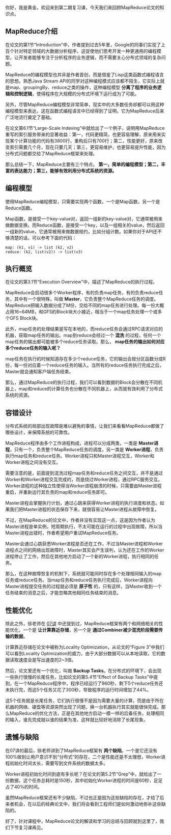 你好，我是黄金。欢迎来到第二期复习课，今天我们来回顾MapReduce论文的知识点。

## MapReduce介绍

在论文的第1节“Introduction”中，作者提到过去5年里，Google的同事们实现了上百个针对特定领域的大数据分析程序，这促使他们思考开发一种更通用的编程模型，让开发者能够专注于分析程序的业务逻辑，而不需要关心分布式领域的复杂问题。

MapReduce的编程模型也并非是作者首创，而是借鉴了Lisp这类函数式编程语言的思想。熟悉Java Stream API的同学对这种编程模式应该都不陌生，它实际上就是map、groupingBy、reduce之类的操作，这种编程模型 **分离了程序的业务逻辑和控制逻辑**，使得程序在大规模的分布式环境下运行成为了可能。

另外，尽管MapReduce编程模型非常简单，现实中的大多数任务却都可以用这种编程模型来表达，这在函数式编程语言中已经得到了证明，它为MapReduce后来广泛地流行奠定了基础。

在论文第6.1节“Large-Scale Indexing”中就给出了一个例子，说明用MapReduce重写的索引服务带来的显著收益：第一，代码更精简，也更容易理解，原来用来实现某个计算功能的代码有3800行，重构后只有700行；第二，性能更好，原来改变索引需要几个月，现在只要几天；第三，更容易维护，也更容易提升性能，因为分布式问题都交给了MapReduce框架来处理。

那么总结一下，MapReduce主要有三个特点。 **第一，简单的编程模型；第二，丰富的表达能力；第三，能够有效利用分布式系统的资源。**

## 编程模型

使用MapReduce编程模型，只需要实现两个函数，一个是Map函数，另一个是Reduce函数。

Map函数，是接受一个key-value对，返回一组新的key-value对，它通常被用来做数据变换。而Reduce函数，是接受一个key，以及一组相关的value，然后返回一组新的value，它通常被用来做数据规约，比如分组计数。如果你对于API还不够清楚的话，可以参考下面的代码：

```plain
map: (k1, v1) -> list (k2, v2)
reduce: (k2, list(v2)) -> list(v3)

```

## 执行概览

在论文的第3.1节“Execution Overview”中，描述了MapReduce的执行过程。

MapReduce会启动很多个Worker程序，有的负责map任务，有的负责reduce任务，其中有一个很特殊，叫做 **Master**，它负责整个MapReduce任务的调度。MapReduce把输入数据分成了M份，交给不同的map任务进行处理。每一份大概占用16~64MB，和GFS的Block块大小接近，相当于一个map任务处理一个或多个GFS Block块。

此外，map任务的处理结果是写在本地的，而reduce任务会通过RPC请求对应的机器，获取map任务的输出。map到reduce会经过一个 **混洗** 的过程，任何一个map任务的输出都可能被多个reduce任务读取。那么， **map任务的输出如何对应多个reduce任务的输入呢？**

map任务在执行的时候知道存在多少个reduce任务，它的输出会按分区函数分成R份，每一份对应着一个reduce任务的输入。当所有的reduce任务执行完成之后，Master就会通知客户端任务结束。

那么，通过MapReduce的执行过程，我们可以看到数据的Block会分散在不同机器上，map和reduce的计算任务也分散在不同机器上，从而就有效利用了分布式系统的资源。

## 容错设计

分布式系统的局部出现故障是难以避免的事情，让我们来看看MapReduce都做了哪些设计，来保障系统的可靠性。

MapReduce程序由多个工作进程构成，进程可以分成两类，一类是 **Master进程**，只有一个，负责整个MapReduce任务的调度。另一类是 **Worker进程**，负责执行map任务和reduce任务。Worker进程只和Master进程交互，Worker和Worker进程之间没有交互。

需要注意的是，前面提到混洗过程map任务和reduce任务之间交互，并不是通过Worker和Worker进程交互完成的，而是绕过Worker进程，通过RPC服务交互。Worker进程的这种独立性使得当Worker进程崩溃的时候，只需要由Master进程重启，并重新运行其负责的map和reduce任务即可。

Master进程会掌握执行计划，通过心跳来获得Worker进程的执行进度和状态。如果我们把Master进程的状态保存下来，就很容易让Master进程从故障中恢复。

不过，在MapReduce的论文中，作者并没有实现这一点，这是因为作者认为Master进程是单实例，短周期执行，不太可能在运行的过程中出现故障，所以当Master进程出错时，作者希望用户重试MapReduce任务。

Master会通过心跳获悉Worker进程是否还在工作，不过当Master进程和Worker进程点之间的网络出现故障时，Master其实会产生误判，认为还在工作的Worker进程停止了工作，然后在其他地方启动了一个新的Worker进程，执行相同的任务。

那么，在这种故障恢复的机制下，系统就可能同时存在多个处理相同输入的map任务或reduce任务。当map任务和reduce任务执行完成后，Worker进程向Master进程提交任务的过程就必须是 **原子性** 的，只有这样，当Master收到一个任务结束的消息之后，才能忽略其他相同任务结束的消息。

## 性能优化

除此之外，徐老师在 [07讲](https://time.geekbang.org/column/article/423598) 中还提到过，MapReduce框架有两个和网络相关的性能优化，一个是 **让计算靠近存储**，另一个是 **通过Combiner减少混洗阶段需要传输的数据**。

计算靠近存储在论文中被称为Locality Optimization，从论文的“Figure 3”中我们可以看到Locality Optimization的威力，由于大部分数据可以从本地读取，它的数据读取速度会是写出速度的2~3倍。

然后，论文里还有一个优化，叫做 **Backup Tasks**。在分布式的环境下，会出现一些执行很慢的长尾任务，比如论文的第5.4节“Effect of Backup Tasks”中提到，在一个MapReduce程序中，程序已经运行了960秒，剩下5个reduce任务还未执行完，而这5个任务又花了300秒，导致程序的运行时间增加了44%。

这5个任务就是长尾任务，它们执行很慢不是因为需要大量的计算，而是由于所在机器的网络、硬盘等资源突然出现了问题，换一台机器执行其实就能很快完成。那么MapReduce的优化方法，正是在其他地方启动一模一样的后备任务，处理相同的输入，谁先完成就以谁的结果为准，这样就比较好地消除了长尾现象。

## 遗憾与缺陷

在07讲的最后，徐老师讲到了MapReduce框架有 **两个缺陷**。一个是它还没有100%做到让用户意识不到“分布式”的存在，二个是性能还是不太理想，Worker进程初始化时间太长，需要写到文件系统的数据太多。

Worker进程初始化时间到底有多长呢？在论文的第5.2节“Grep”中，就给出了一份数据，这个任务总耗时是150秒，其中初始化Worker进程的时间是60秒，足足占了40%的时间。

虽然MapReduce框架还有不少缺陷，不过也正是因为这些缺陷的存在，才给了后来者机会，在以后的经典论文中，我们将会看到工程师们是如何激动地弥补这些缺陷的。

好了，针对课程中，MapReduce论文的解读和学习的总结与回顾就到这里了，我们下节复习课再见。
